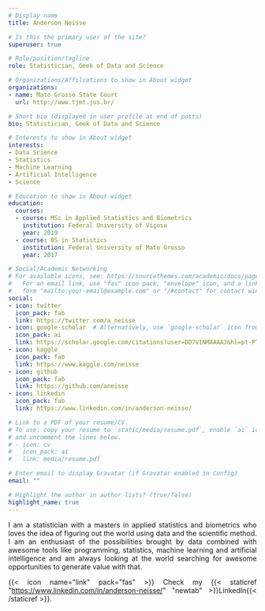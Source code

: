 ```yaml
---
# Display name
title: Anderson Neisse

# Is this the primary user of the site?
superuser: true

# Role/position/tagline
role: Statistician, Geek of Data and Science

# Organizations/Affiliations to show in About widget
organizations:
- name: Mato Grosso State Court
  url: http://www.tjmt.jus.br/

# Short bio (displayed in user profile at end of posts)
bio: Statistician, Geek of Data and Science

# Interests to show in About widget
interests:
- Data Science
- Statistics
- Machine Learning
- Artificial Intelligence
- Science

# Education to show in About widget
education:
  courses:
  - course: MSc in Applied Statistics and Biometrics
    institution: Federal University of Viçosa
    year: 2019
  - course: BS in Statistics
    institution: Federal University of Mato Grosso
    year: 2017

# Social/Academic Networking
# For available icons, see: https://sourcethemes.com/academic/docs/page-builder/#icons
#   For an email link, use "fas" icon pack, "envelope" icon, and a link in the
#   form "mailto:your-email@example.com" or "/#contact" for contact widget.
social:
- icon: twitter
  icon_pack: fab
  link: https://twitter.com/a_neisse
- icon: google-scholar  # Alternatively, use `google-scholar` icon from `ai` icon pack
  icon_pack: ai
  link: https://scholar.google.com/citations?user=DD7V1NMAAAAJ&hl=pt-PT
- icon: kaggle
  icon_pack: fab
  link: https://www.kaggle.com/neisse
- icon: github
  icon_pack: fab
  link: https://github.com/aneisse
- icon: linkedin
  icon_pack: fab
  link: https://www.linkedin.com/in/anderson-neisse/

# Link to a PDF of your resume/CV.
# To use: copy your resume to `static/media/resume.pdf`, enable `ai` icons in `params.toml`, 
# and uncomment the lines below.
# - icon: cv
#   icon_pack: ai
#   link: media/resume.pdf

# Enter email to display Gravatar (if Gravatar enabled in Config)
email: ""

# Highlight the author in author lists? (true/false)
highlight_name: true
---
```


I am a statistician with a masters in applied statistics and biometrics who loves the idea of figuring out the world using data and the scientific method. I am an enthusiast of the possibilities brought by data combined with awesome tools like programming, statistics, machine learning and artificial intelligence and am always looking at the world searching for awesome opportunities to generate value with that.


{{< icon name="link" pack="fas" >}} Check my {{< staticref "https://www.linkedin.com/in/anderson-neisse/" "newtab" >}}LinkedIn{{< /staticref >}}.

<style>
body {
text-align: justify}
</style>
